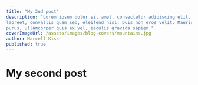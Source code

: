 ```yaml
---
title: "My 2nd post"
description: "Lorem ipsum dolor sit amet, consectetur adipiscing elit. Vivamus a magna
laoreet, convallis quam sed, eleifend nisl. Duis non eros velit. Mauris velit
purus, ullamcorper quis ex vel, iaculis gravida sapien."
coverImageUrl: /assets/images/blog-covers/mountains.jpg
author: Marcell Kiss
published: true
---
```


# My second post
